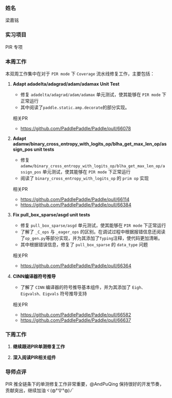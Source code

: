 ### 姓名

梁嘉铭

### 实习项目

PIR 专项

### 本周工作

本双周工作集中在对于 `PIR mode` 下 `Coverage` 流水线修复工作，主要包括：

1. **Adapt adadelta/adagrad/adam/adamax Unit Test**

    - 修复 `adadelta/adagrad/adam/adamax` 单元测试，使其能够在 `PIR mode` 下正常运行
    - 其中阅读了`paddle.static.amp.decorate`的部分实现。

    相关PR
    - https://github.com/PaddlePaddle/Paddle/pull/66078

2. **Adapt adamw/binary_cross_entropy_with_logits_op/blha_get_max_len_op/assign_pos unit tests**

    - 修复 `adamw/binary_cross_entropy_with_logits_op/blha_get_max_len_op/assign_pos` 单元测试，使其能够在 `PIR mode` 下正常运行
    - 阅读了 `binary_cross_entropy_with_logits_op` 的 `prim op` 实现 

    相关PR
    - https://github.com/PaddlePaddle/Paddle/pull/66114
    - https://github.com/PaddlePaddle/Paddle/pull/66384

3. **Fix pull_box_sparse/asgd unit tests**

    - 修复 `pull_box_sparse/asgd` 单元测试，使其能够在 `PIR mode` 下正常运行
    - 了解了 `_C_ops` 与 `_eager_ops` 的区别。在调试过程中根据报错信息还阅读了`op_gen.py`等部分实现，并为其添加了`Typing`注释，使代码更加清晰。
    - 其中根据错误信息，修复了 `pull_box_sparse` 的 `data_type` 问题

    相关PR
    - https://github.com/PaddlePaddle/Paddle/pull/66364

4. **CINN编译器符号推导**

    - 了解了 `CINN` 编译器的符号推导基本组件，并为其添加了 `Eigh、Eigvalsh、Eigvals` 符号推导支持

    相关PR
    - https://github.com/PaddlePaddle/Paddle/pull/66582
    - https://github.com/PaddlePaddle/Paddle/pull/66637


### 下周工作

1. **继续跟进PIR单测修复工作**

2. **深入阅读PIR相关组件**

### 导师点评
PIR 推全链条下的单测修复工作非常重要，@AndPuQing 保持很好的开发节奏，贡献突出，继续加油ヾ(◍°∇°◍)ﾉﾞ

